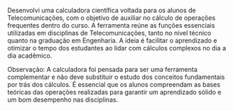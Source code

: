 Desenvolvi uma calculadora científica voltada para os alunos de Telecomunicações, com o objetivo de auxiliar no cálculo de operações frequentes dentro do curso. 
A ferramenta reúne as funções essenciais utilizadas em disciplinas de Telecomunicações, tanto no nível técnico quanto na graduação em Engenharia. 
A ideia é facilitar o aprendizado e otimizar o tempo dos estudantes ao lidar com cálculos complexos no dia a dia acadêmico.

Observação: A calculadora foi pensada para ser uma ferramenta complementar e não deve substituir o estudo dos conceitos fundamentais por trás dos cálculos. 
É essencial que os alunos compreendam as bases teóricas das operações realizadas para garantir um aprendizado sólido e um bom desempenho nas disciplinas.

